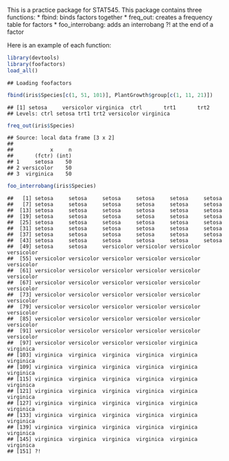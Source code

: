 This is a practice package for STAT545. This package contains three functions: \* fbind: binds factors together \* freq\_out: creates a frequency table for factors \* foo\_interrobang: adds an interrobang ?! at the end of a factor

Here is an example of each function:

``` r
library(devtools)
library(foofactors)
load_all()
```

    ## Loading foofactors

``` r
fbind(iris$Species[c(1, 51, 101)], PlantGrowth$group[c(1, 11, 21)])
```

    ## [1] setosa     versicolor virginica  ctrl       trt1       trt2      
    ## Levels: ctrl setosa trt1 trt2 versicolor virginica

``` r
freq_out(iris$Species)
```

    ## Source: local data frame [3 x 2]
    ## 
    ##            x     n
    ##       (fctr) (int)
    ## 1     setosa    50
    ## 2 versicolor    50
    ## 3  virginica    50

``` r
foo_interrobang(iris$Species)
```

    ##   [1] setosa     setosa     setosa     setosa     setosa     setosa    
    ##   [7] setosa     setosa     setosa     setosa     setosa     setosa    
    ##  [13] setosa     setosa     setosa     setosa     setosa     setosa    
    ##  [19] setosa     setosa     setosa     setosa     setosa     setosa    
    ##  [25] setosa     setosa     setosa     setosa     setosa     setosa    
    ##  [31] setosa     setosa     setosa     setosa     setosa     setosa    
    ##  [37] setosa     setosa     setosa     setosa     setosa     setosa    
    ##  [43] setosa     setosa     setosa     setosa     setosa     setosa    
    ##  [49] setosa     setosa     versicolor versicolor versicolor versicolor
    ##  [55] versicolor versicolor versicolor versicolor versicolor versicolor
    ##  [61] versicolor versicolor versicolor versicolor versicolor versicolor
    ##  [67] versicolor versicolor versicolor versicolor versicolor versicolor
    ##  [73] versicolor versicolor versicolor versicolor versicolor versicolor
    ##  [79] versicolor versicolor versicolor versicolor versicolor versicolor
    ##  [85] versicolor versicolor versicolor versicolor versicolor versicolor
    ##  [91] versicolor versicolor versicolor versicolor versicolor versicolor
    ##  [97] versicolor versicolor versicolor versicolor virginica  virginica 
    ## [103] virginica  virginica  virginica  virginica  virginica  virginica 
    ## [109] virginica  virginica  virginica  virginica  virginica  virginica 
    ## [115] virginica  virginica  virginica  virginica  virginica  virginica 
    ## [121] virginica  virginica  virginica  virginica  virginica  virginica 
    ## [127] virginica  virginica  virginica  virginica  virginica  virginica 
    ## [133] virginica  virginica  virginica  virginica  virginica  virginica 
    ## [139] virginica  virginica  virginica  virginica  virginica  virginica 
    ## [145] virginica  virginica  virginica  virginica  virginica  virginica 
    ## [151] ?!
